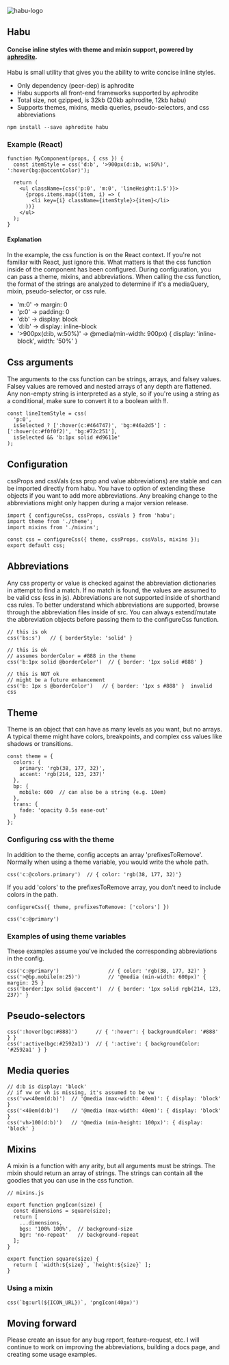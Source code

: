 ![habu-logo](https://cloud.githubusercontent.com/assets/8162640/22945227/772ed4ac-f2c1-11e6-8a17-e3735d2ec7f6.png)

## Habu

#### Concise inline styles with theme and mixin support, powered by [aphrodite](https://github.com/Khan/aphrodite).

Habu is small utility that gives you the ability to write concise inline styles.
* Only dependency (peer-dep) is aphrodite
* Habu supports all front-end frameworks supported by aphrodite
* Total size, not gzipped, is 32kb (20kb aphrodite, 12kb habu)
* Supports themes, mixins, media queries, pseudo-selectors, and css abbreviations

```
npm install --save aphrodite habu
```

### Example (React)
```
function MyComponent(props, { css }) {
  const itemStyle = css('d:b', '>900px(d:ib, w:50%)', ':hover(bg:@accentColor)');

  return (
    <ul className={css('p:0', 'm:0', 'lineHeight:1.5')}>
      {props.items.map((item, i) => (
        <li key={i} className={itemStyle}>{item}</li>  
      ))}
    </ul>
  );
}
```

#### Explanation
In the example, the css function is on the React context.  If you're not familiar with React, just ignore this.
What matters is that the css function inside of the component has been configured.
During configuration, you can pass a theme, mixins, and abbreviations.  When calling the css function, the format of the strings are analyzed
to determine if it's a mediaQuery, mixin, pseudo-selector, or css rule.

* 'm:0' -> margin: 0
* 'p:0' -> padding: 0
* 'd:b' -> display: block
* 'd:ib' -> display: inline-block
* '>900px(d:ib, w:50%)' -> @media(min-width: 900px) { display: 'inline-block', width: '50%' }


## Css arguments
The arguments to the css function can be strings, arrays, and falsey values.  Falsey values are removed and nested arrays of any depth are flattened.
Any non-empty string is interpreted as a style, so if you're using a string as a conditional, make sure to convert it to a boolean with !!.
```
const lineItemStyle = css(
  'p:0',
  isSelected ? [':hover(c:#464747)', 'bg:#46a2d5'] : [':hover(c:#f0f0f2)', 'bg:#72c251'],
  isSelected && 'b:1px solid #d9611e'
);
```

## Configuration
cssProps and cssVals (css prop and value abbreviations) are stable and can be imported directly from habu.  You have to option of extending these objects if
you want to add more abbreviations.  Any breaking change to the abbreviations might only happen during a major version release.

```
import { configureCss, cssProps, cssVals } from 'habu';
import theme from './theme';
import mixins from './mixins';

const css = configureCss({ theme, cssProps, cssVals, mixins });
export default css;
```


## Abbreviations
Any css property or value is checked against the abbreviation dictionaries in attempt to find a match.
If no match is found, the values are assumed to be valid css (css in js).  Abbreviations are not supported inside of shorthand css rules.
To better understand which abbreviations are supported, browse through the abbreviation files inside of src.
You can always extend/mutate the abbreviation objects before passing them to the configureCss function.

```
// this is ok
css('bs:s')   // { borderStyle: 'solid' }

// this is ok
// assumes borderColor = #888 in the theme
css('b:1px solid @borderColor')  // { border: '1px solid #888' }

// this is NOT ok
// might be a future enhancement
css('b: 1px s @borderColor')   // { border: '1px s #888' }  invalid css
```


## Theme
Theme is an object that can have as many levels as you want, but no arrays.  A typical theme might have colors, breakpoints, and complex css values like shadows or transitions.
```
const theme = {
  colors: {
    primary: 'rgb(38, 177, 32)',
    accent: 'rgb(214, 123, 237)'
  },
  bp: {
    mobile: 600  // can also be a string (e.g. 10em)
  },
  trans: {
    fade: 'opacity 0.5s ease-out'
  }
};
```

### Configuring css with the theme
In addition to the theme, config accepts an array 'prefixesToRemove'.
Normally when using a theme variable, you would write the whole path.
```
css('c:@colors.primary')  // { color: 'rgb(38, 177, 32)'}
```
If you add 'colors' to the prefixesToRemove array, you don't need to include colors in the path.

```
configureCss({ theme, prefixesToRemove: ['colors'] })
```

```
css('c:@primary')
```

### Examples of using theme variables
These examples assume you've included the corresponding abbreviations in the config.
```
css('c:@primary')                // { color: 'rgb(38, 177, 32)' }
css('>@bp.mobile(m:25)')         // '@media (min-width: 600px)' { margin: 25 }
css('border:1px solid @accent')  // { border: '1px solid rgb(214, 123, 237)' }
```

## Pseudo-selectors
```
css(':hover(bgc:#888)')      // { ':hover': { backgroundColor: '#888' } }
css(':active(bgc:#2592a1)')  // { ':active': { backgroundColor: '#2592a1' } }
```

## Media queries
```
// d:b is display: 'block'
// if vw or vh is missing, it's assumed to be vw
css('vw<40em(d:b)')  // '@media (max-width: 40em)': { display: 'block' }
css('<40em(d:b)')    // '@media (max-width: 40em)': { display: 'block' }
css('vh>100(d:b)')   // '@media (min-height: 100px)': { display: 'block' }
```

## Mixins
A mixin is a function with any arity, but all arguments must be strings.
The mixin should return an array of strings.  The strings can contain all the goodies that you can use in the css function.

```
// mixins.js

export function pngIcon(size) {
  const dimensions = square(size);
  return [
    ...dimensions,
    bgs: '100% 100%',  // background-size
    bgr: 'no-repeat'   // background-repeat
  ];
}

export function square(size) {
  return [ `width:${size}`, `height:${size}` ];
}
```

### Using a mixin
```
css(`bg:url(${ICON_URL})`, 'pngIcon(40px)')
```

## Moving forward

Please create an issue for any bug report, feature-request, etc.
I will continue to work on improving the abbreviations, building a docs page, and creating some usage examples.
